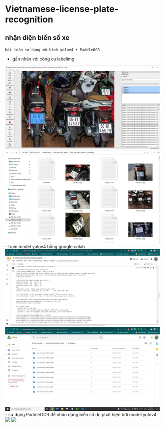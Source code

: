 # Vietnamese-license-plate-recognition
## nhận diện biển số xe
`bài toán sử dụng mô hình yolov4 + PaddleOCR`
- gắn nhãn với công cụ labelimg
<img src="\images\gannhan01.JPG">
<img src="\images\gannhan02.JPG">
- train model yolov4 bằng google colab
<img src="\images\train01.JPG">
<img src="\images\train02.JPG">
- sử dụng PaddleOCR để nhận dạng biển số dc phát hiện bởi model yolov4
<img src="\images\ketqua_saucung01.JPG.JPG">
<img src="\images\ketqua_saucung02.JPG.JPG">
